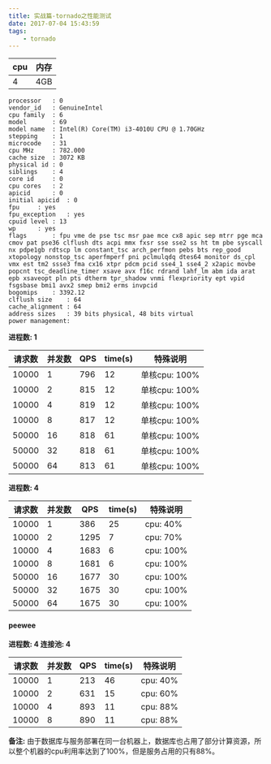 ```yaml
---
title: 实战篇-tornado之性能测试
date: 2017-07-04 15:43:59
tags:
    - tornado
---
```


cpu | 内存
----|-----
4 | 4GB

```
processor	: 0
vendor_id	: GenuineIntel
cpu family	: 6
model		: 69
model name	: Intel(R) Core(TM) i3-4010U CPU @ 1.70GHz
stepping	: 1
microcode	: 31
cpu MHz		: 782.000
cache size	: 3072 KB
physical id	: 0
siblings	: 4
core id		: 0
cpu cores	: 2
apicid		: 0
initial apicid	: 0
fpu		: yes
fpu_exception	: yes
cpuid level	: 13
wp		: yes
flags		: fpu vme de pse tsc msr pae mce cx8 apic sep mtrr pge mca cmov pat pse36 clflush dts acpi mmx fxsr sse sse2 ss ht tm pbe syscall nx pdpe1gb rdtscp lm constant_tsc arch_perfmon pebs bts rep_good xtopology nonstop_tsc aperfmperf pni pclmulqdq dtes64 monitor ds_cpl vmx est tm2 ssse3 fma cx16 xtpr pdcm pcid sse4_1 sse4_2 x2apic movbe popcnt tsc_deadline_timer xsave avx f16c rdrand lahf_lm abm ida arat epb xsaveopt pln pts dtherm tpr_shadow vnmi flexpriority ept vpid fsgsbase bmi1 avx2 smep bmi2 erms invpcid
bogomips	: 3392.12
clflush size	: 64
cache_alignment	: 64
address sizes	: 39 bits physical, 48 bits virtual
power management:
```

**进程数: 1**

请求数 | 并发数 | QPS | time(s) | 特殊说明
-----|--------|-----|-------|-----
10000 | 1 | 796 | 12 | 单核cpu: 100%
10000 | 2 | 815 | 12 | 单核cpu: 100%
10000 | 4 | 819 | 12 | 单核cpu: 100%
10000 | 8 | 817 | 12 | 单核cpu: 100%
50000 | 16 | 818 | 61 | 单核cpu: 100%
50000 | 32 | 818 | 61 | 单核cpu: 100%
50000 | 64 | 813 | 61 | 单核cpu: 100%


**进程数: 4**

请求数 | 并发数 | QPS | time(s) | 特殊说明
-----|--------|-----|-------|--------
10000 | 1 | 386 | 25 | cpu: 40%
10000 | 2 | 1295 | 7 | cpu: 70%
10000 | 4 | 1683 | 6 | cpu: 100%
10000 | 8 | 1681 | 6 | cpu: 100%
50000 | 16 | 1677 | 30 | cpu: 100%
50000 | 32 | 1675 | 30 | cpu: 100%
50000 | 64 | 1675 | 30 | cpu: 100%


#### peewee

**进程数: 4 连接池: 4**

请求数 | 并发数 | QPS | time(s) | 特殊说明
-----|--------|-----|-------|--------
10000 | 1 | 213 | 46 | cpu: 40%
10000 | 2 | 631 | 15 | cpu: 60%
10000 | 4 | 893 | 11 | cpu: 88%
10000 | 8 | 890 | 11 | cpu: 88%

**备注:** 由于数据库与服务部署在同一台机器上，数据库也占用了部分计算资源，所以整个机器的cpu利用率达到了100%，但是服务占用的只有88%。


